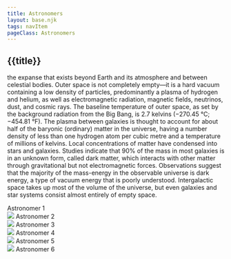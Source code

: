 ```yaml
---
title: Astronomers
layout: base.njk
tags: navItem
pageClass: Astronomers
---
```


## {{title}}

the expanse that exists beyond Earth and its atmosphere and between celestial bodies. Outer space is not completely empty—it is a hard vacuum containing a low density of particles, predominantly a plasma of hydrogen and helium, as well as electromagnetic radiation, magnetic fields, neutrinos, dust, and cosmic rays. The baseline temperature of outer space, as set by the background radiation from the Big Bang, is 2.7 kelvins (−270.45 °C; −454.81 °F). The plasma between galaxies is thought to account for about half of the baryonic (ordinary) matter in the universe, having a number density of less than one hydrogen atom per cubic metre and a temperature of millions of kelvins. Local concentrations of matter have condensed into stars and galaxies. Studies indicate that 90% of the mass in most galaxies is in an unknown form, called dark matter, which interacts with other matter through gravitational but not electromagnetic forces. Observations suggest that the majority of the mass-energy in the observable universe is dark energy, a type of vacuum energy that is poorly understood. Intergalactic space takes up most of the volume of the universe, but even galaxies and star systems consist almost entirely of empty space.

<section class="astrogrid">
<div class="astros">
Astronomer 1
</div>
<div class="astros">
<img src="/images/Einstein.jpg">
Astronomer 2
</div>
<div class="astros">
<img src="/images/Galileo.jpg">
Astronomer 3
</div>
</section>
<section class="astrogrid">
<div class="astros">
<img src="/images/Gaus.jpg">
Astronomer 4
</div>
<div class="astros">
<img src="/images/gottfried.jpg">
Astronomer 5
</div>
<div class="astros">
<img src="/images/rene.png">
Astronomer 6
</div>
</section>
